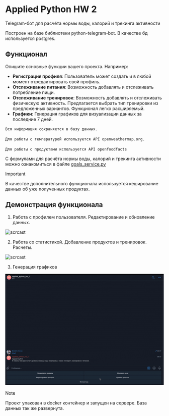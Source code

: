 # Applied Python HW 2

Telegram-бот для расчёта нормы воды, калорий и трекинга активности

Построен на базе библиотеки python-telegram-bot. 
В качестве бд используется postgres.

## Функционал

Опишите основные функции вашего проекта. Например:

- **Регистрация профиля**: Пользователь может создать и в любой момент отредактировать свой профиль.
- **Отслеживание питания**: Возможность добавлять и отслеживать потребление пищи.
- **Отслеживание тренировок**: Возможность добавлять и отслеживать физическую активность. Предлагается выбрать тип тренировки из предложенных вариантов. Функционал легко расширяемый.
- **Графики**: Генерация графиков для визуализации данных за последние 7 дней.


```
Вся информация сохраняется в базу данных.

Для работы с температурой используется API openweathermap.org.

Для работы с продуктами используется API openfoodfacts
```

С формулами для расчёта нормы воды, калорий и трекинга активности можно ознакомиться в файле
[goals_service.py]([https://pages.github.com/](https://github.com/dmsezv/applied_python_hw_2/blob/main/app/services/goals_service.py))

> [!IMPORTANT]
> В качестве дополнительного функционала используется кеширование данных об уже полученных продуктах.

## Демонстрация функционала

1. Работа с профилем пользователя. Редактирование и обновление данных.
   
![scrcast](https://github.com/dmsezv/applied_python_hw_2/blob/main/steps/step_1.gif)

2. Работа со статистикой. Добавление продуктов и тренировок. Расчеты.

![scrcast](https://github.com/dmsezv/applied_python_hw_2/blob/main/steps/step_2.gif)

3. Генерация графиков

![scrcast](https://github.com/dmsezv/applied_python_hw_2/blob/main/steps/step_3.gif)


> [!NOTE]
> Проект упакован в docker контейнер и запущен на сервере. База данных так же развернута.
